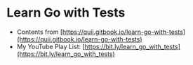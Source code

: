 # Learn Go with Tests
- Contents from [https://quii.gitbook.io/learn-go-with-tests](https://quii.gitbook.io/learn-go-with-tests)
- My YouTube Play List: [https://bit.ly/learn_go_with_tests](https://bit.ly/learn_go_with_tests)
